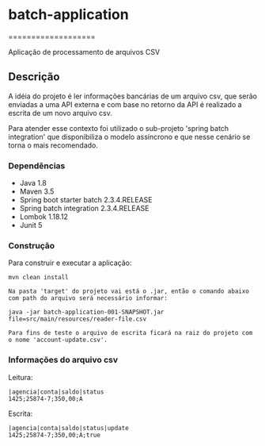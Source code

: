 # batch-application
===================

 Aplicação de processamento de arquivos CSV
 
 ## Descrição
 
 A idéia do projeto é ler informações bancárias de um arquivo csv, que serão enviadas a uma API externa e com base no retorno da API é realizado
 a escrita de um novo arquivo csv.
 
 Para atender esse contexto  foi utilizado o sub-projeto 'spring batch integration' que disponibiliza o modelo assíncrono e que nesse cenário se torna 
 o mais recomendado. 
 
 ### Dependências
 
 * Java 1.8
 * Maven 3.5
 * Spring boot starter batch 2.3.4.RELEASE
 * Spring batch integration 2.3.4.RELEASE
 * Lombok 1.18.12
 * Junit 5
  
 ### Construção
 
 Para construir e executar a aplicação:

    mvn clean install
    
    Na pasta 'target' do projeto vai está o .jar, então o comando abaixo com path do arquivo será necessário informar:
    
    java -jar batch-application-001-SNAPSHOT.jar file=src/main/resources/reader-file.csv
    
    Para fins de teste o arquivo de escrita ficará na raiz do projeto com o nome 'account-update.csv'.
    
### Informações do arquivo csv

Leitura:

	|agencia|conta|saldo|status
	1425;25874-7;350,00;A
	
Escrita:

	|agencia|conta|saldo|status|update
	1425;25874-7;350,00;A;true
    
 
 
 
 